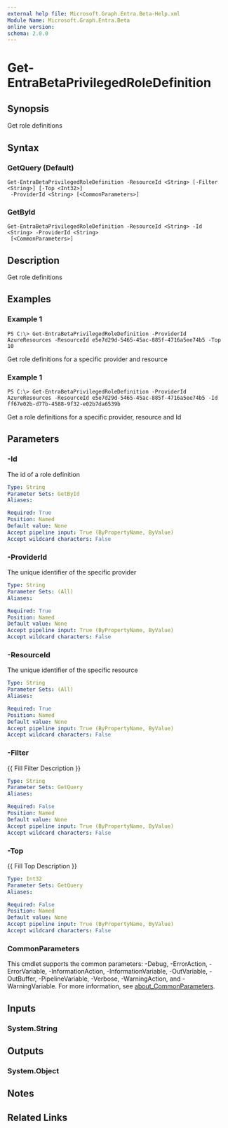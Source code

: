 ```yaml
---
external help file: Microsoft.Graph.Entra.Beta-Help.xml
Module Name: Microsoft.Graph.Entra.Beta
online version:
schema: 2.0.0
---
```


# Get-EntraBetaPrivilegedRoleDefinition

## Synopsis
Get role definitions

## Syntax

### GetQuery (Default)
```
Get-EntraBetaPrivilegedRoleDefinition -ResourceId <String> [-Filter <String>] [-Top <Int32>]
 -ProviderId <String> [<CommonParameters>]
```

### GetById
```
Get-EntraBetaPrivilegedRoleDefinition -ResourceId <String> -Id <String> -ProviderId <String>
 [<CommonParameters>]
```

## Description
Get role definitions

## Examples

### Example 1
```
PS C:\> Get-EntraBetaPrivilegedRoleDefinition -ProviderId AzureResources -ResourceId e5e7d29d-5465-45ac-885f-4716a5ee74b5 -Top 10
```

Get role definitions for a specific provider and resource

### Example 1
```
PS C:\> Get-EntraBetaPrivilegedRoleDefinition -ProviderId AzureResources -ResourceId e5e7d29d-5465-45ac-885f-4716a5ee74b5 -Id ff67e02b-d77b-4588-9f32-e02b7da6539b
```

Get a role definitions for a specific provider, resource and Id

## Parameters

### -Id
The id of a role definition

```yaml
Type: String
Parameter Sets: GetById
Aliases:

Required: True
Position: Named
Default value: None
Accept pipeline input: True (ByPropertyName, ByValue)
Accept wildcard characters: False
```

### -ProviderId
The unique identifier of the specific provider

```yaml
Type: String
Parameter Sets: (All)
Aliases:

Required: True
Position: Named
Default value: None
Accept pipeline input: True (ByPropertyName, ByValue)
Accept wildcard characters: False
```

### -ResourceId
The unique identifier of the specific resource

```yaml
Type: String
Parameter Sets: (All)
Aliases:

Required: True
Position: Named
Default value: None
Accept pipeline input: True (ByPropertyName, ByValue)
Accept wildcard characters: False
```

### -Filter
{{ Fill Filter Description }}

```yaml
Type: String
Parameter Sets: GetQuery
Aliases:

Required: False
Position: Named
Default value: None
Accept pipeline input: True (ByPropertyName, ByValue)
Accept wildcard characters: False
```

### -Top
{{ Fill Top Description }}

```yaml
Type: Int32
Parameter Sets: GetQuery
Aliases:

Required: False
Position: Named
Default value: None
Accept pipeline input: True (ByPropertyName, ByValue)
Accept wildcard characters: False
```

### CommonParameters
This cmdlet supports the common parameters: -Debug, -ErrorAction, -ErrorVariable, -InformationAction, -InformationVariable, -OutVariable, -OutBuffer, -PipelineVariable, -Verbose, -WarningAction, and -WarningVariable. For more information, see [about_CommonParameters](https://go.microsoft.com/fwlink/?LinkID=113216).

## Inputs

### System.String
## Outputs

### System.Object
## Notes

## Related Links

